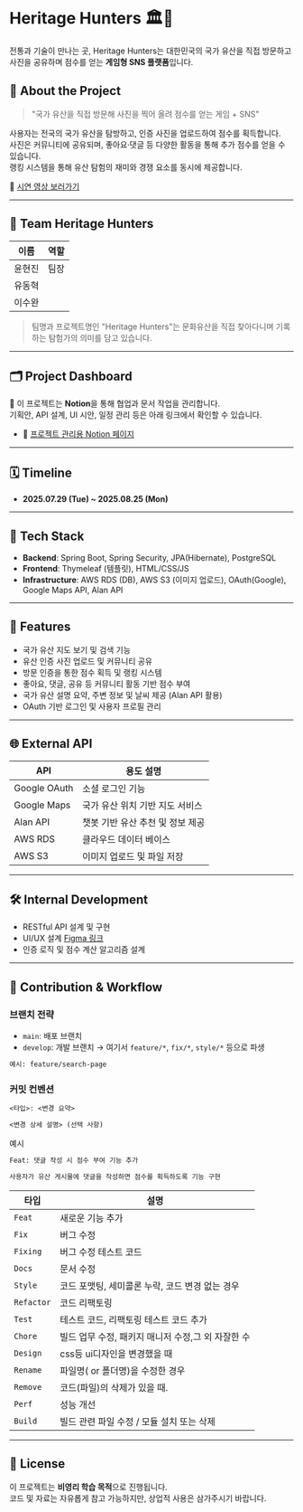 # Heritage Hunters 🏛️📸

전통과 기술이 만나는 곳, Heritage Hunters는 대한민국의 국가 유산을 직접 방문하고 사진을 공유하며 점수를 얻는 **게임형 SNS 플랫폼**입니다.

## 🚀 About the Project

> "국가 유산을 직접 방문해 사진을 찍어 올려 점수를 얻는 게임 + SNS"

사용자는 전국의 국가 유산을 탐방하고, 인증 사진을 업로드하여 점수를 획득합니다.  
사진은 커뮤니티에 공유되며, 좋아요·댓글 등 다양한 활동을 통해 추가 점수를 얻을 수 있습니다.  
랭킹 시스템을 통해 유산 탐험의 재미와 경쟁 요소를 동시에 제공합니다.

🎥 [시연 영상 보러가기](https://youtu.be/)

---

## 👥 Team Heritage Hunters

| 이름   | 역할 |
| ------ | ---- |
| 윤현진 | 팀장 |
| 유동혁 |      |
| 이수완 |      |

> 팀명과 프로젝트명인 "Heritage Hunters"는 문화유산을 직접 찾아다니며 기록하는 탐험가의 의미를 담고 있습니다.

---

## 🗂️ Project Dashboard

📌 이 프로젝트는 **Notion**을 통해 협업과 문서 작업을 관리합니다.  
기획안, API 설계, UI 시안, 일정 관리 등은 아래 링크에서 확인할 수 있습니다.

- 🔗 [프로젝트 관리용 Notion 페이지](https://www.notion.so/Heritage-Hunters-23a2233de693809ca788ff81b5ecc173)

---

## 🗓️ Timeline

- **2025.07.29 (Tue) ~ 2025.08.25 (Mon)**

---

## 🔧 Tech Stack

- **Backend**: Spring Boot, Spring Security, JPA(Hibernate), PostgreSQL
- **Frontend**: Thymeleaf (템플릿), HTML/CSS/JS
- **Infrastructure**: AWS RDS (DB), AWS S3 (이미지 업로드), OAuth(Google), Google Maps API, Alan API

---

## 📌 Features

- 국가 유산 지도 보기 및 검색 기능
- 유산 인증 사진 업로드 및 커뮤니티 공유
- 방문 인증을 통한 점수 획득 및 랭킹 시스템
- 좋아요, 댓글, 공유 등 커뮤니티 활동 기반 점수 부여
- 국가 유산 설명 요약, 주변 정보 및 날씨 제공 (Alan API 활용)
- OAuth 기반 로그인 및 사용자 프로필 관리

---

## 🌐 External API

| API          | 용도 설명                        |
| ------------ | -------------------------------- |
| Google OAuth | 소셜 로그인 기능                 |
| Google Maps  | 국가 유산 위치 기반 지도 서비스  |
| Alan API     | 챗봇 기반 유산 추천 및 정보 제공 |
| AWS RDS      | 클라우드 데이터 베이스           |
| AWS S3       | 이미지 업로드 및 파일 저장       |

---

## 🛠 Internal Development

- RESTful API 설계 및 구현
- UI/UX 설계 [Figma 링크](https://www.figma.com/design/2QGcq7VGRlTLl6yIMhmIOQ/Heritage-Hunters?node-id=0-1&p=f&t=IVCdWGbdNJjqjyFO-0)
- 인증 로직 및 점수 계산 알고리즘 설계

---

## 🤝 Contribution & Workflow

### 브랜치 전략

- `main`: 배포 브랜치
- `develop`: 개발 브랜치 → 여기서 `feature/*`, `fix/*`, `style/*` 등으로 파생

```bash
예시: feature/search-page
```

### 커밋 컨벤션

```txt
<타입>: <변경 요약>

<변경 상세 설명> (선택 사항)

```

예시

```txt
Feat: 댓글 작성 시 점수 부여 기능 추가

사용자가 유산 게시물에 댓글을 작성하면 점수를 획득하도록 기능 구현

```

| 타입       | 설명                                               |
| ---------- | -------------------------------------------------- |
| `Feat`     | 새로운 기능 추가                                   |
| `Fix`      | 버그 수정                                          |
| `Fixing`   | 버그 수정 테스트 코드                              |
| `Docs`     | 문서 수정                                          |
| `Style`    | 코드 포맷팅, 세미콜론 누락, 코드 변경 없는 경우    |
| `Refactor` | 코드 리팩토링                                      |
| `Test`     | 테스트 코드, 리팩토링 테스트 코드 추가             |
| `Chore`    | 빌드 업무 수정, 패키지 매니저 수정,그 외 자잘한 수 |
| `Design`   | css등 ui디자인을 변경했을 때                       |
| `Rename`   | 파일명( or 폴더명)을 수정한 경우                   |
| `Remove`   | 코드(파일)의 삭제가 있을 때.                       |
| `Perf`     | 성능 개선                                          |
| `Build`    | 빌드 관련 파일 수정 / 모듈 설치 또는 삭제          |

---

## 📄 License

이 프로젝트는 **비영리 학습 목적**으로 진행됩니다.  
코드 및 자료는 자유롭게 참고 가능하지만, 상업적 사용은 삼가주시기 바랍니다.
